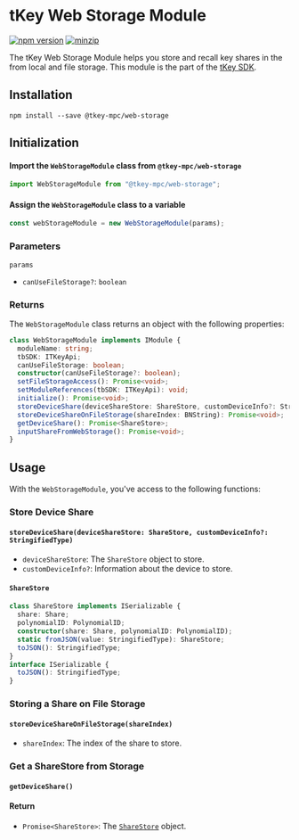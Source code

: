 # tKey Web Storage Module

[![npm version](https://img.shields.io/npm/v/@tkey-mpc/web-storage?label=%22%22)](https://www.npmjs.com/package/@tkey-mpc/web-storage/v/latest)                       [![minzip](https://img.shields.io/bundlephobia/minzip/@tkey-mpc/web-storage?label=%22%22)](https://bundlephobia.com/result?p=@tkey-mpc/web-storage@latest)

The tKey Web Storage Module helps you store and recall key shares in the from local and file storage. This module is the part of the [tKey SDK](https://github.com/tkey/tkey/).

## Installation

```shell
npm install --save @tkey-mpc/web-storage
```

## Initialization

#### Import the `WebStorageModule` class from `@tkey-mpc/web-storage`

```javascript
import WebStorageModule from "@tkey-mpc/web-storage";
```

#### Assign the `WebStorageModule` class to a variable

```javascript
const webStorageModule = new WebStorageModule(params);
```

### Parameters

`params`

- `canUseFileStorage?`: `boolean`

### Returns

The `WebStorageModule` class returns an object with the following properties:

```ts
class WebStorageModule implements IModule {
  moduleName: string;
  tbSDK: ITKeyApi;
  canUseFileStorage: boolean;
  constructor(canUseFileStorage?: boolean);
  setFileStorageAccess(): Promise<void>;
  setModuleReferences(tbSDK: ITKeyApi): void;
  initialize(): Promise<void>;
  storeDeviceShare(deviceShareStore: ShareStore, customDeviceInfo?: StringifiedType): Promise<void>;
  storeDeviceShareOnFileStorage(shareIndex: BNString): Promise<void>;
  getDeviceShare(): Promise<ShareStore>;
  inputShareFromWebStorage(): Promise<void>;
}
```

## Usage

With the `WebStorageModule`, you've access to the following functions:

### Store Device Share

#### `storeDeviceShare(deviceShareStore: ShareStore, customDeviceInfo?: StringifiedType)`

- `deviceShareStore`: The `ShareStore` object to store.
- `customDeviceInfo?`: Information about the device to store.

#### `ShareStore`

```ts
class ShareStore implements ISerializable {
  share: Share;
  polynomialID: PolynomialID;
  constructor(share: Share, polynomialID: PolynomialID);
  static fromJSON(value: StringifiedType): ShareStore;
  toJSON(): StringifiedType;
}
interface ISerializable {
  toJSON(): StringifiedType;
}
```

### Storing a Share on File Storage

#### `storeDeviceShareOnFileStorage(shareIndex)`

- `shareIndex`: The index of the share to store.

### Get a ShareStore from Storage

#### `getDeviceShare()`

#### Return

- `Promise<ShareStore>`: The [`ShareStore`](#sharestore) object.